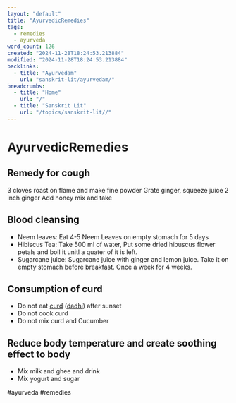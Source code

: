 ```yaml
---
layout: "default"
title: "AyurvedicRemedies"
tags:
  - remedies
  - ayurveda
word_count: 126
created: "2024-11-28T18:24:53.213884"
modified: "2024-11-28T18:24:53.213884"
backlinks:
  - title: "Ayurvedam"
    url: "sanskrit-lit/ayurvedam/"
breadcrumbs:
  - title: "Home"
    url: "/"
  - title: "Sanskrit Lit"
    url: "/topics/sanskrit-lit//"
---
```

# AyurvedicRemedies

## Remedy for cough

3 cloves roast on flame and make fine powder
Grate ginger, squeeze juice 2 inch ginger
Add honey mix and take

## Blood cleansing

- Neem leaves: Eat 4-5 Neem Leaves on empty stomach for 5 days
- Hibiscus Tea: Take 500 ml of water, Put some dried hibuscus flower petals and boil it unitl a quater of it is left.
- Sugarcane juice: Sugarcane juice with ginger and lemon juice. Take it on empty stomach before breakfast. Once a week for 4 weeks.

## Consumption of curd

- Do not eat [curd](docs/curd/index/) ([dadhi](docs/dadhi/index/)) after sunset
- Do not cook curd
- Do not mix curd and Cucumber

## Reduce body temperature and create soothing effect to body

- Mix milk and ghee and drink
- Mix yogurt and sugar

#ayurveda
#remedies
